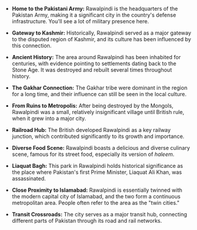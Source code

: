 * **Home to the Pakistani Army:** Rawalpindi is the headquarters of the Pakistan Army, making it a significant city in the country's defense infrastructure.  You'll see a lot of military presence here.

* **Gateway to Kashmir:**  Historically, Rawalpindi served as a major gateway to the disputed region of Kashmir, and its culture has been influenced by this connection.

* **Ancient History:** The area around Rawalpindi has been inhabited for centuries, with evidence pointing to settlements dating back to the Stone Age.  It was destroyed and rebuilt several times throughout history.

* **The Gakhar Connection:**  The Gakhar tribe were dominant in the region for a long time, and their influence can still be seen in the local culture.

* **From Ruins to Metropolis:**  After being destroyed by the Mongols, Rawalpindi was a small, relatively insignificant village until British rule, when it grew into a major city.

* **Railroad Hub:** The British developed Rawalpindi as a key railway junction, which contributed significantly to its growth and importance.

* **Diverse Food Scene:**  Rawalpindi boasts a delicious and diverse culinary scene, famous for its street food, especially its version of *haleem*.

* **Liaquat Bagh:** This park in Rawalpindi holds historical significance as the place where Pakistan's first Prime Minister, Liaquat Ali Khan, was assassinated.

* **Close Proximity to Islamabad:**  Rawalpindi is essentially twinned with the modern capital city of Islamabad, and the two form a continuous metropolitan area.  People often refer to the area as the "twin cities."

* **Transit Crossroads:** The city serves as a major transit hub, connecting different parts of Pakistan through its road and rail networks.
